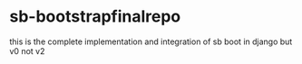 # sb-bootstrapfinalrepo
this is the complete implementation and integration of sb boot in django but v0 not v2
